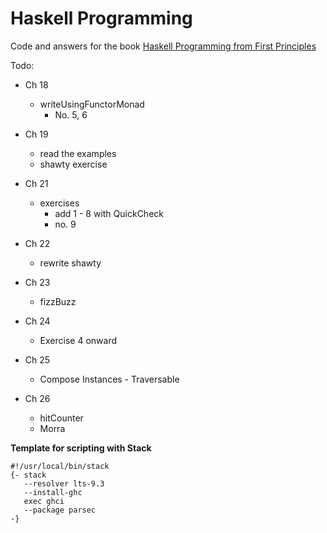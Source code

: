 # Haskell Programming

Code and answers for the book [Haskell Programming from First Principles](http://haskellbook.com/)

Todo:
* Ch 18
  * writeUsingFunctorMonad
    * No. 5, 6
* Ch 19
  * read the examples
  * shawty exercise

* Ch 21
  * exercises
    * add 1 - 8 with QuickCheck
    * no. 9

* Ch 22
  * rewrite shawty

* Ch 23
  * fizzBuzz

* Ch 24
  * Exercise 4 onward

* Ch 25
  * Compose Instances - Traversable

* Ch 26
  * hitCounter
  * Morra

__Template for scripting with Stack__

```
#!/usr/local/bin/stack
{- stack 
   --resolver lts-9.3 
   --install-ghc 
   exec ghci
   --package parsec
-}
```

